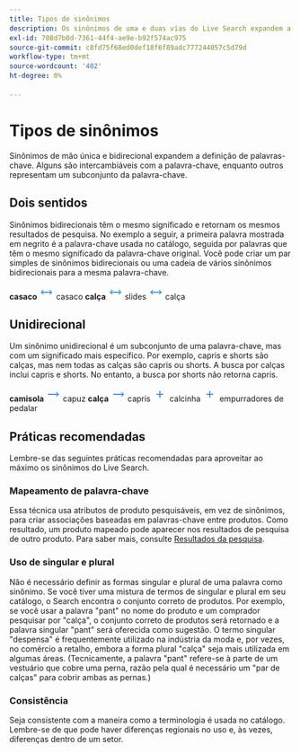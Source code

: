 ```yaml
---
title: Tipos de sinônimos
description: Os sinônimos de uma e duas vias do Live Search expandem a definição de palavras-chave.
exl-id: 708d7b0d-7361-44f4-ae9e-b92f574ac975
source-git-commit: c8fd75f68ed0def18f6f89adc777244057c5d79d
workflow-type: tm+mt
source-wordcount: '402'
ht-degree: 0%

---
```


# Tipos de sinônimos

Sinônimos de mão única e bidirecional expandem a definição de palavras-chave. Alguns são intercambiáveis com a palavra-chave, enquanto outros representam um subconjunto da palavra-chave.

## Dois sentidos

Sinônimos bidirecionais têm o mesmo significado e retornam os mesmos resultados de pesquisa. No exemplo a seguir, a primeira palavra mostrada em negrito é a palavra-chave usada no catálogo, seguida por palavras que têm o mesmo significado da palavra-chave original. Você pode criar um par simples de sinônimos bidirecionais ou uma cadeia de vários sinônimos bidirecionais para a mesma palavra-chave.

**casaco** ![Seletor bidirecional](assets/btn-two-way.png) casaco
**calça** ![Seletor bidirecional](assets/btn-two-way.png) slides ![Seletor bidirecional](assets/btn-two-way.png) calça

## Unidirecional

Um sinônimo unidirecional é um subconjunto de uma palavra-chave, mas com um significado mais específico. Por exemplo, capris e shorts são calças, mas nem todas as calças são capris ou shorts. A busca por calças inclui capris e shorts. No entanto, a busca por shorts não retorna capris.

**camisola** ![Seletor unidirecional](assets/btn-one-way.png) capuz
**calça** ![Seletor unidirecional](assets/btn-one-way.png) capris ![Seletor unidirecional múltiplo](assets/btn-multiple-one-way.png) calcinha ![Seletor unidirecional múltiplo](assets/btn-multiple-one-way.png) empurradores de pedalar

## Práticas recomendadas

Lembre-se das seguintes práticas recomendadas para aproveitar ao máximo os sinônimos do Live Search.

### Mapeamento de palavra-chave

Essa técnica usa atributos de produto pesquisáveis, em vez de sinônimos, para criar associações baseadas em palavras-chave entre produtos. Como resultado, um produto mapeado pode aparecer nos resultados de pesquisa de outro produto. Para saber mais, consulte [Resultados da pesquisa](https://docs.magento.com/user-guide/catalog/search-results.html).

### Uso de singular e plural

Não é necessário definir as formas singular e plural de uma palavra como sinônimo. Se você tiver uma mistura de termos de singular e plural em seu catálogo, o Search encontra o conjunto correto de produtos. Por exemplo, se você usar a palavra &quot;pant&quot; no nome do produto e um comprador pesquisar por &quot;calça&quot;, o conjunto correto de produtos será retornado e a palavra singular &quot;pant&quot; será oferecida como sugestão. O termo singular &quot;despensa&quot; é frequentemente utilizado na indústria da moda e, por vezes, no comércio a retalho, embora a forma plural &quot;calça&quot; seja mais utilizada em algumas áreas. (Tecnicamente, a palavra &quot;pant&quot; refere-se à parte de um vestuário que cobre uma perna, razão pela qual é necessário um &quot;par de calças&quot; para cobrir ambas as pernas.)

### Consistência

Seja consistente com a maneira como a terminologia é usada no catálogo. Lembre-se de que pode haver diferenças regionais no uso e, às vezes, diferenças dentro de um setor.
